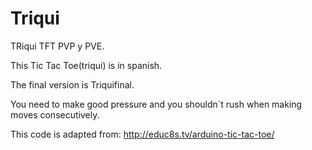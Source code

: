 # Triqui
TRiqui TFT PVP y PVE.

This Tic Tac Toe(triqui) is in spanish.

The final version is Triquifinal.

You need to make good pressure and you shouldn´t rush when making moves consecutively.

This code is adapted from: http://educ8s.tv/arduino-tic-tac-toe/
 
